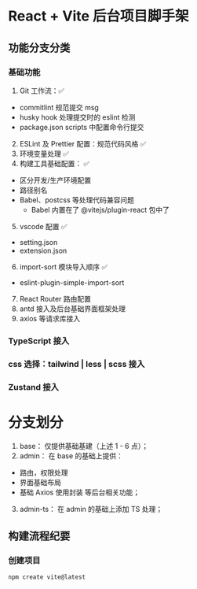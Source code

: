 # React + Vite 后台项目脚手架

## 功能分支分类

### 基础功能

1. Git 工作流：✅

- commitlint 规范提交 msg
- husky hook 处理提交时的 eslint 检测
- package.json scripts 中配置命令行提交

2. ESLint 及 Prettier 配置：规范代码风格 ✅
3. 环境变量处理 ✅
4. 构建工具基础配置： ✅

- 区分开发/生产环境配置
- 路径别名
- Babel、postcss 等处理代码兼容问题
  - Babel 内置在了 @vitejs/plugin-react 包中了

5. vscode 配置 ✅

- setting.json
- extension.json

6. import-sort 模块导入顺序 ✅

- eslint-plugin-simple-import-sort

7. React Router 路由配置
8. antd 接入及后台基础界面框架处理
9. axios 等请求库接入

### TypeScript 接入

### css 选择：tailwind | less | scss 接入

### Zustand 接入

# 分支划分

1. base： 仅提供基础基建（上述 1 - 6 点）；
2. admin： 在 base 的基础上提供：

- 路由，权限处理
- 界面基础布局
- 基础 Axios 使用封装
  等后台相关功能；

3. admin-ts： 在 admin 的基础上添加 TS 处理；

## 构建流程纪要

### 创建项目

```shell
npm create vite@latest
```
